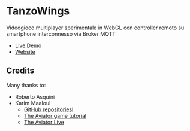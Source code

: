 # TanzoWings

Videogioco multiplayer sperimentale in WebGL con controller
remoto su smartphone interconnesso via Broker MQTT

* [Live Demo](http://www.tanzolab.it/webapp/tanzowings)
* [Website](http://www.tanzolab.it/tanzowings)

## Credits

Many thanks to:

* Roberto Asquini
* Karim Maaloul
	* [GitHub repositoriesl](https://github.com/yakudoo)
	* [The Aviator game tutorial](https://tympanus.net/codrops/2016/04/26/the-aviator-animating-basic-3d-scene-threejs/)
	* [The Aviator Live](https://tympanus.net/Tutorials/TheAviator/)


